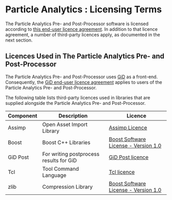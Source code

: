 # Particle Analytics : Licensing Terms

The Particle Analytics Pre- and Post-Processor software is licensed according to [this end-user licence agreement](licensing/eula_licence.txt).  In addition to that licence agreement, a number of third-party licences apply, as documented in the next section.

## Licences Used in The Particle Analytics Pre- and Post-Processor

The Particle Analytics Pre- and Post-Processor uses [GiD](http://www.gidhome.com/) as a front-end.  Consequently, the [GiD end-user licence agreement](licensing/third_party/gid_frontend_licence.txt) applies to users of the Particle Analytics Pre- and Post-Processor.

The following table lists third-party licences used in libraries that are supplied alongside the Particle Analytics Pre- and Post-Processor.

Component | Description | Licence
----------|-------------|---------
Assimp | Open Asset Import Library | [Assimp Licence](licensing/third_party/assimp_licence.txt)
Boost | Boost C++ Libraries | [Boost Software License - Version 1.0](licensing/third_party/boost_licence.txt)
GiD Post | For writing postprocess results for GiD | [GiD Post licence](licensing/third_party/gidpost_licence.txt)
Tcl | Tool Command Language | [Tcl licence](licensing/third_party/tcl_licence.txt)
zlib | Compression Library | [Boost Software License - Version 1.0](licensing/third_party/zlib_licence.txt)


